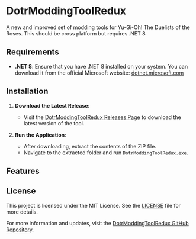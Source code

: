 # DotrModdingToolRedux

A new and improved set of modding tools for Yu-Gi-Oh! The Duelists of the Roses.
This should be cross platform but requires .NET 8

## Requirements

- **.NET 8**: Ensure that you have .NET 8 installed on your system. You can download it from the official Microsoft website: [dotnet.microsoft.com](https://dotnet.microsoft.com/en-us/download/dotnet/8.0?)

## Installation

1. **Download the Latest Release**:
   - Visit the [DotrModdingToolRedux Releases Page](https://github.com/batzpup/DotrModdingToolRedux/releases) to download the latest version of the tool.

2. **Run the Application**:
   - After downloading, extract the contents of the ZIP file.
   - Navigate to the extracted folder and run `DotrModdingToolRedux.exe`.

## Features


## License

This project is licensed under the MIT License. See the [LICENSE](https://github.com/batzpup/DotrModdingToolRedux/blob/main/LICENSE) file for more details.

For more information and updates, visit the [DotrModdingToolRedux GitHub Repository](https://github.com/batzpup/DotrModdingToolRedux).
